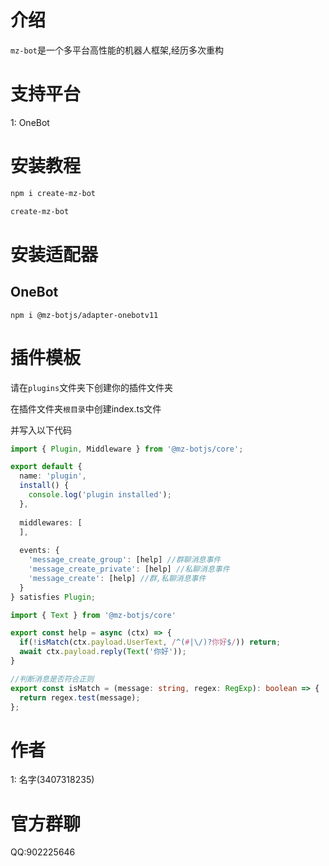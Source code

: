 # 介绍

`mz-bot`是一个多平台高性能的机器人框架,经历多次重构

# 支持平台

1: OneBot

# 安装教程

```bash
npm i create-mz-bot

create-mz-bot
```

# 安装适配器

## OneBot

```
npm i @mz-botjs/adapter-onebotv11
```
# 插件模板
请在`plugins`文件夹下创建你的插件文件夹

在插件文件夹`根目录`中创建index.ts文件

并写入以下代码
```ts
import { Plugin, Middleware } from '@mz-botjs/core';

export default {
  name: 'plugin',
  install() {
    console.log('plugin installed');
  },
  
  middlewares: [
  ],
  
  events: {
    'message_create_group': [help] //群聊消息事件
    'message_create_private': [help] //私聊消息事件
    'message_create': [help] //群,私聊消息事件
  }
} satisfies Plugin;

import { Text } from '@mz-botjs/core'

export const help = async (ctx) => {
  if(!isMatch(ctx.payload.UserText, /^(#|\/)?你好$/)) return;
  await ctx.payload.reply(Text('你好'));
}

//判断消息是否符合正则
export const isMatch = (message: string, regex: RegExp): boolean => {
  return regex.test(message);
};
```
# 作者

1: 名字(3407318235)

# 官方群聊

QQ:902225646